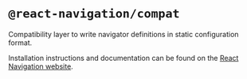# `@react-navigation/compat`

Compatibility layer to write navigator definitions in static configuration format.

Installation instructions and documentation can be found on the [React Navigation website](https://reactnavigation.org/docs/5.x/compatibility/).
